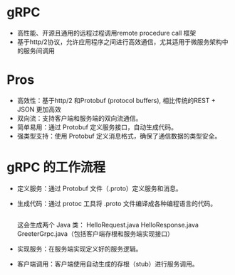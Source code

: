 # gRPC
- 高性能、开源且通用的远程过程调用remote procedure call 框架
- 基于http/2协议，允许应用程序之间进行高效通信，尤其适用于微服务架构中的服务间调用

# Pros
- 高效性：基于http/2 和Protobuf (protocol buffers), 相比传统的REST + JSON 更加高效
- 双向流：支持客户端和服务端的双向流通信。
- 简单易用：通过 Protobuf 定义服务接口，自动生成代码。
- 强类型支持：使用 Protobuf 定义消息格式，确保了通信数据的类型安全。

# gRPC 的工作流程
- 定义服务：通过 Protobuf 文件（.proto）定义服务和消息。
- 生成代码：通过 protoc 工具将 .proto 文件编译成各种编程语言的代码。
  ```protoc --java_out=./src/main/java --grpc-java_out=./src/main/java --proto_path=./ src/main/proto/hello.proto
  ```
  这会生成两个 Java 类：
    HelloRequest.java
    HelloResponse.java
    GreeterGrpc.java（包括客户端存根和服务端实现接口）

- 实现服务：在服务端实现定义好的服务逻辑。
- 客户端调用：客户端使用自动生成的存根（stub）进行服务调用。

